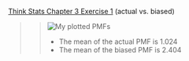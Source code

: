 [Think Stats Chapter 3 Exercise 1](http://greenteapress.com/thinkstats2/html/thinkstats2004.html#toc31) (actual vs. biased)

>> ![My plotted PMFs](https://i.imgur.com/Mqttug9.png)  
>>  * The mean of the actual PMF is 1.024
>>  * The mean of the biased PMF is 2.404

